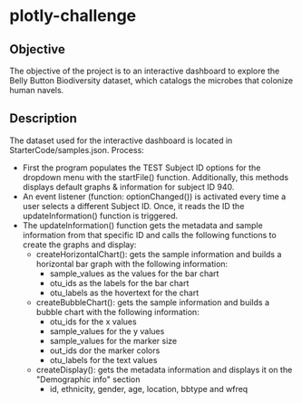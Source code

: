 # plotly-challenge
## Objective
The objective of the project is to an interactive dashboard to explore the Belly Button Biodiversity dataset, which catalogs the microbes that colonize human navels.
## Description
The dataset used for the interactive dashboard is located in StarterCode/samples.json.
Process:
- First the program populates the TEST Subject ID options for the dropdown menu with the startFile() function. Additionally, this methods displays default graphs  & information for subject ID 940.
- An event listener (function: optionChanged()) is activated every time a user selects a different Subject ID. Once, it reads the ID the updateInformation() function is triggered.
- The updateInformation() function gets the metadata and sample information from that specific ID and calls the following functions to create the graphs and display:
	- createHorizontalChart(): gets the sample information and builds a horizontal bar graph with the following information:
		- sample_values as the values for the bar chart
		- otu_ids as the labels for the bar chart
		- otu_labels as the hovertext for the chart
	- createBubbleChart(): gets the sample information and builds a bubble chart with the following information:
		- otu_ids for the x values
		- sample_values for the y values
		- sample_values for the marker size
		- out_ids dor the marker colors
		- otu_labels for the text values
	- createDisplay(): gets the metadata information and displays it on the "Demographic info" section
		- id, ethnicity, gender, age, location, bbtype and wfreq
 
